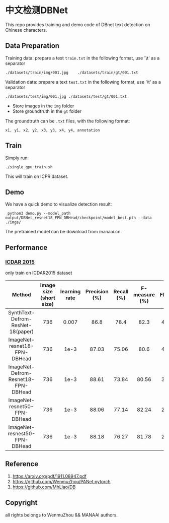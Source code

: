 # 中文检测DBNet

This repo provides training and demo code of DBnet  text detection on Chinese characters.



## Data Preparation

Training data: prepare a text `train.txt` in the following format, use '\t' as a separator
```
./datasets/train/img/001.jpg	./datasets/train/gt/001.txt
```

Validation data: prepare a text `test.txt` in the following format, use '\t' as a separator
```
./datasets/test/img/001.jpg	./datasets/test/gt/001.txt
```
- Store images in the `img` folder
- Store groundtruth in the `gt` folder

The groundtruth can be `.txt` files, with the following format:
```
x1, y1, x2, y2, x3, y3, x4, y4, annotation
```


## Train
Simply run:

```
./single_gpu_train.sh
```

This will train on ICPR dataset.



## Demo

We have a quick demo to visualize detection result:

```
 python3 demo.py --model_path output/DBNet_resnet18_FPN_DBHead/checkpoint/model_best.pth --data ./imgs/
```

The pretrained model can be download from manaai.cn.



<h2 id="Performance">Performance</h2>

### [ICDAR 2015](http://rrc.cvc.uab.es/?ch=4)
only train on ICDAR2015 dataset

| Method                   | image size (short size) |learning rate | Precision (%) | Recall (%) | F-measure (%) | FPS |
|:--------------------------:|:-------:|:--------:|:--------:|:------------:|:---------------:|:-----:|
| SynthText-Defrom-ResNet-18(paper)  | 736 |0.007 | 86.8 | 78.4 | 82.3 | 48 |
| ImageNet-resnet18-FPN-DBHead  |736 |1e-3| 87.03 | 75.06 | 80.6 | 43 |
| ImageNet-Defrom-Resnet18-FPN-DBHead  |736 |1e-3| 88.61 | 73.84 | 80.56 | 36 |
| ImageNet-resnet50-FPN-DBHead  |736 |1e-3| 88.06 | 77.14 | 82.24 | 27 |
| ImageNet-resnest50-FPN-DBHead  |736 |1e-3| 88.18 | 76.27 | 81.78 | 27 |

### 

## Reference

1. https://arxiv.org/pdf/1911.08947.pdf
2. https://github.com/WenmuZhou/PANet.pytorch
3. https://github.com/MhLiao/DB



## Copyright

all rights belongs to WenmuZhou && MANAAI authors.